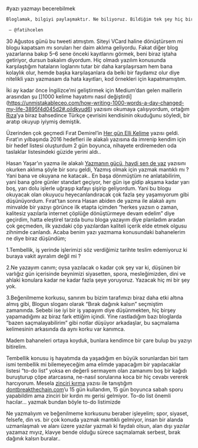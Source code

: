 #yazı yazmayı becerebilmek

```markdown
Bloglamak, bilgiyi paylaşmaktır. Ne biliyoruz. Bildiğim tek şey hiç bir şey bilmediğimdir. O zaman bloglamaMAya devam.

 — @fatihcelen
```

30 Ağustos günü bu tweeti atmıştım. Siteyi VCard haline dönüştürsem mi blogu kapatsam mı soruları her daim aklıma geliyordu. Fakat diğer blog yazarlarına bakıp 5–6 sene önceki kayıtlarını görmek, beni biraz iştaha getiriyor, dursun bakalım diyordum. Hiç olmadı yazılım konusunda karşılaştığım hataların loglarını tutar bir daha karşılaşırsam hem bana kolaylık olur, hemde başka karşılaşanlara da belki bir faydamız olur diye nitelikli yazı yazmasam da hata kayıtları, kod örnekleri için kapatmamıştım.

İki ay kadar önce İngilizce’mi geliştirmek için Medium’dan gelen maillerin arasından şu []1000 kelime hayatımı nasıl değiştirdi](https://unmistakableceo.com/how-writing-1000-words-a-day-changed-my-life-3895f4d045d2#.oildkyud6) yazısını okumaya çalışıyordum, ortağım [Rıza](http://www.rizaergun.com)’ya biraz bahsedince Türkçe çevrisini kendisinin okuduğunu söyledi, bir aratıp okuyup iyiymiş demiştik.

Üzerinden çok geçmedi Fırat Demirel’in [Her gün Elli Kelime](http://firatdemirel.com/50-kelime/) yazısı geldi. Fırat’ın yılbaşında 2016 hedefleri ile alakalı yazısına da imrenip kendim için bir hedef listesi oluşturdum 2 gün boyunca, nihayete erdiremeden oda taslaklar listesindeki güzide yerini aldı..

Hasan Yaşar’ın yazma ile alakalı [Yazmanın gücü, haydi sen de yaz](http://www.hasanyasar.com/yazmanin-gucu-haydi-sen-de-yaz.html) yazısını okurken aklıma şöyle bir soru geldi, Yazmış olmak için yazmak mantıklı mı ? Yani bana ve okuyana ne katacak.. En başa dönmüştüm ne anlatabilirim, yani bana göre günler standart geçiyor, her gün işe gidip akşama kadar yarı boş, yarı dolu işlerle uğraşıp kafayı şişirip geliyordum. Yani bu blogu okuyacak olan okuyucu heyecanlandıracak çok fazla şey yaşamıyorum gibi düşünüyordum. Fırat’tan sonra Hasan abiden de yazma ile alakalı aynı minvalde bir yazıyı görünce ilk etapta içimden “herkes yazsın o zaman, kalitesiz yazılarla internet çöplüğe dönüştürmeye devam edelim” diye geçirdim, hatta eleştirel tarzda bunu bloga yazayım diye planladım aradan çok geçmeden, ilk yazıdaki çöp yazılardan kaliteli içerik elde etmek olgusu zihnimde canlandı. Acaba benim yazı yazmama konusundaki bahanelerim ne diye biraz düşündüm;
 
1.Tembellik, iş yerinde işlerimizi söz verdiğimiz tarihte teslim edemiyoruz ki buraya vakit ayıralım değil mi ?

2.Ne yazayım canım; oysa yazılacak o kadar çok şey var ki, düşünen bir varlığız gün içerisinde beynimizi siyasetten, spora, mesleğimizden, dini ve ahlaki konulara kadar ne kadar fazla şeye yoruyoruz. Yazacak hiç mi bir şey yok.

3.Beğenilmeme korkusu, sanırım bu bizim tarafımızı biraz daha etki altına almış gibi, Blogun sloganı olarak “Bırak dağınık kalsın” seçmiştim zamanında. Sebebi ise iyi bir iş yapayım diye düşünmekten, hiç birşey yapamadığımı az biraz fark ettiğim içindi. Yine rastladığım bazı bloglarda “bazen saçmalayabilirim” gibi notlar düşüyor arkadaşlar, bu saçmalama kelimesinin arkasında da aynı korku var kanımca.

Madem bahaneleri ortaya koyduk, bunlara kendimce bir çare bulup bu yazıyı bitirelim.

Tembellik konusu iş hayatımda da yaşadığım en büyük sorunlardan biri tam ismi tembellik mi bilemeyeceğim ama elimde yapacağım bir yapılacaklar listesi “to-do list” yoksa en değerli sermayem olan zamanımı boş bir kağıdı buruşturup çöpe atarcasına, ne-nasıl sorularına koca bir hiç cevabı vererek harcıyorum. Mesela [zinciri kırma](http://barisozcan.com/zinciri-kirma/) yazısı ile tanıştığım [dontbreakthechain.com](http://dontbreakthechain.com/)’u 15 gün kullandım, 15 gün boyunca sabah sporu yapabildim ama zinciri bir kırdın mı gerisi gelmiyor. To-do list önemli hacılar… yazmak bundan böyle to-do listimizde

Ne yazmalıyım ve beğenilmeme korkusunu beraber işleyelim; spor, siyaset, felsefe, din vs. bir çok konuda yazmak mantıklı gelmiyor, insan bir alanda uzmanlaşmalı ve alanı üzere yazılar yazmalı ki faydalı olsun, alan dışı yazılar yazamaz mıyız, klavye bende olduğu sürece saçmalamak serbest, bırak dağınık kalsın buralar..
